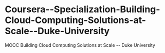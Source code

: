 # Coursera--Specialization-Building-Cloud-Computing-Solutions-at-Scale--Duke-University
MOOC Building Cloud Computing Solutions at Scale -- Duke University
